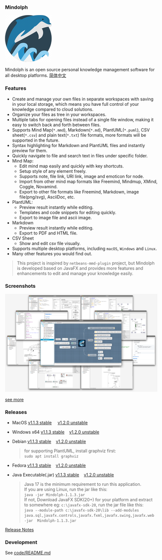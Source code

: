 ### Mindolph

![](./DemoWorkspace/app_30.png)

Mindolph is an open source personal knowledge management software for all desktop platforms. [简体中文](./docs/README_zh_CN.md)


### Features
* Create and manage your own files in separate workspaces with saving in your local storage, which means you have full control of your knowledge compared to cloud solutions.
* Organize your files as tree in your workspaces.
* Multiple tabs for opening files instead of a single file window, making it easy to switch back and forth between files.
* Supports Mind Map(`*.mmd`), Markdown(`*.md`), PlantUML(`*.puml`), CSV sheet(`*.csv`) and plain text(`*.txt`) file formats, more formats will be supported in the future.
* Syntax highlighting for Markdown and PlantUML files and instantly preview for them.
* Quickly navigate to file and search text in files under specific folder.
* Mind Map:
	* Edit mind map easily and quickly with key shortcuts.
	* Setup style of any element freely. 
	* Supports note, file link, URI link, image and emoticon for node.
	* Import from other mind map formats like Freemind, Mindmup, XMind, Coggle, Novamind.
	* Export to other file formats like Freemind, Markdown, image file(png/svg), AsciiDoc, etc.
* PlantUML:
	* Preview result instantly while editing.
	* Templates and code snippets for editing quickly.
	* Export to image file and ascii image.
* Markdown
	* Preview result instantly while editing.
	* Export to PDF and HTML file.
* CSV Sheet
	* Show and edit csv file visually.
* Supports multiple desktop platforms, including `macOS`, `Windows` and `Linux`.
* Many other features you would find out.

> This project is inspired by `netbeans-mmd-plugin` project, but Mindolph is developed based on JavaFX and provides more features and enhancements to edit and manage your knowledge easily.


### Screenshots
![](docs/main.png)

[see more](docs/screenshots.md)


### Releases

* MacOS [v1.1.3 stable](https://github.com/mindolph/Mindolph/releases/download/1.1.3-stable/Mindolph-1.1.3.dmg) &nbsp;&nbsp;&nbsp;&nbsp;[v1.2.0 unstable](https://github.com/mindolph/Mindolph/releases/download/1.2.0/Mindolph-1.2.0.dmg)

* Windows x64 [v1.1.3 stable](https://github.com/mindolph/Mindolph/releases/download/1.1.3-stable/Mindolph-1.1.3.msi)&nbsp;&nbsp;&nbsp;&nbsp;[v1.2.0 unstable](https://github.com/mindolph/Mindolph/releases/download/1.2.0/Mindolph-1.2.0.msi)

* Debian [v1.1.3 stable](https://github.com/mindolph/Mindolph/releases/download/1.1.3-stable/Mindolph-1.1.3.deb)&nbsp;&nbsp;&nbsp;&nbsp;[v1.2.0 unstable](https://github.com/mindolph/Mindolph/releases/download/1.2.0/Mindolph-1.2.0.deb)

	> for supporting PlantUML, install graphviz first:  
	> `sudo apt install graphviz`

* Fedora [v1.1.3 stable](https://github.com/mindolph/Mindolph/releases/download/1.1.3-stable/Mindolph-1.1.3.rpm)&nbsp;&nbsp;&nbsp;&nbsp;[v1.2.0 unstable](https://github.com/mindolph/Mindolph/releases/download/1.2.0/Mindolph-1.2.0.rpm)

* Java Executable(.jar) [v1.1.3 stable](https://github.com/mindolph/Mindolph/releases/download/1.1.3-stable/Mindolph-1.1.3.jar)&nbsp;&nbsp;&nbsp;&nbsp;[v1.2.0 unstable](https://github.com/mindolph/Mindolph/releases/download/1.2.0/Mindolph-1.2.0.jar)

	> Java 17 is the minimum requirement to run this application.  
	> If you are using Linux, run the jar like this:  
	> `java -jar Mindolph-1.1.3.jar`  
	> If not, Download JavaFX SDK(20+) for your platform and extract to somewhere eg: `c:\javafx-sdk-20`, run the jar file like this:   
	> `java --module-path c:\javafx-sdk-20\lib --add-modules 
	> java.sql,javafx.controls,javafx.fxml,javafx.swing,javafx.web -jar 
	> Mindolph-1.1.3.jar`



[Release Notes](docs/release_notes.md)


### Development

See [code/README.md](code/README.md)
